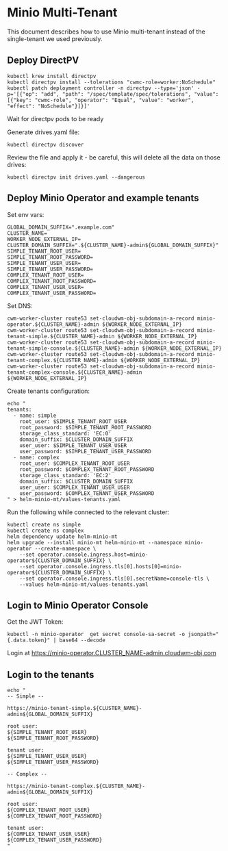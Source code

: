 # Minio Multi-Tenant

This document describes how to use Minio multi-tenant instead of the single-tenant we used previously.

## Deploy DirectPV

```
kubectl krew install directpv
kubectl directpv install --tolerations "cwmc-role=worker:NoSchedule"
kubectl patch deployment controller -n directpv --type='json' -p='[{"op": "add", "path": "/spec/template/spec/tolerations", "value": [{"key": "cwmc-role", "operator": "Equal", "value": "worker", "effect": "NoSchedule"}]}]'
```

Wait for directpv pods to be ready

Generate drives.yaml file:

```
kubectl directpv discover
```

Review the file and apply it - be careful, this will delete all the data on those drives:

```
kubectl directpv init drives.yaml --dangerous
```

## Deploy Minio Operator and example tenants

Set env vars:

```
GLOBAL_DOMAIN_SUFFIX=".example.com"
CLUSTER_NAME=
WORKER_NODE_EXTERNAL_IP=
CLUSTER_DOMAIN_SUFFIX=".${CLUSTER_NAME}-admin${GLOBAL_DOMAIN_SUFFIX}"
SIMPLE_TENANT_ROOT_USER=
SIMPLE_TENANT_ROOT_PASSWORD=
SIMPLE_TENANT_USER_USER=
SIMPLE_TENANT_USER_PASSWORD=
COMPLEX_TENANT_ROOT_USER=
COMPLEX_TENANT_ROOT_PASSWORD=
COMPLEX_TENANT_USER_USER=
COMPLEX_TENANT_USER_PASSWORD=
```

Set DNS:

```
cwm-worker-cluster route53 set-cloudwm-obj-subdomain-a-record minio-operator.${CLUSTER_NAME}-admin ${WORKER_NODE_EXTERNAL_IP}
cwm-worker-cluster route53 set-cloudwm-obj-subdomain-a-record minio-tenant-simple.${CLUSTER_NAME}-admin ${WORKER_NODE_EXTERNAL_IP}
cwm-worker-cluster route53 set-cloudwm-obj-subdomain-a-record minio-tenant-simple-console.${CLUSTER_NAME}-admin ${WORKER_NODE_EXTERNAL_IP}
cwm-worker-cluster route53 set-cloudwm-obj-subdomain-a-record minio-tenant-complex.${CLUSTER_NAME}-admin ${WORKER_NODE_EXTERNAL_IP}
cwm-worker-cluster route53 set-cloudwm-obj-subdomain-a-record minio-tenant-complex-console.${CLUSTER_NAME}-admin ${WORKER_NODE_EXTERNAL_IP}
```

Create tenants configuration:

```
echo "
tenants:
  - name: simple
    root_user: $SIMPLE_TENANT_ROOT_USER
    root_password: $SIMPLE_TENANT_ROOT_PASSWORD
    storage_class_standard: 'EC:0'
    domain_suffix: $CLUSTER_DOMAIN_SUFFIX
    user_user: $SIMPLE_TENANT_USER_USER
    user_password: $SIMPLE_TENANT_USER_PASSWORD
  - name: complex
    root_user: $COMPLEX_TENANT_ROOT_USER
    root_password: $COMPLEX_TENANT_ROOT_PASSWORD
    storage_class_standard: 'EC:2'
    domain_suffix: $CLUSTER_DOMAIN_SUFFIX
    user_user: $COMPLEX_TENANT_USER_USER
    user_password: $COMPLEX_TENANT_USER_PASSWORD
" > helm-minio-mt/values-tenants.yaml
```

Run the following while connected to the relevant cluster:

```
kubectl create ns simple
kubectl create ns complex
helm dependency update helm-minio-mt
helm upgrade --install minio-mt helm-minio-mt --namespace minio-operator --create-namespace \
    --set operator.console.ingress.host=minio-operator${CLUSTER_DOMAIN_SUFFIX} \
    --set operator.console.ingress.tls[0].hosts[0]=minio-operator${CLUSTER_DOMAIN_SUFFIX} \
    --set operator.console.ingress.tls[0].secretName=console-tls \
    --values helm-minio-mt/values-tenants.yaml
```

## Login to Minio Operator Console

Get the JWT Token:

```
kubectl -n minio-operator  get secret console-sa-secret -o jsonpath="{.data.token}" | base64 --decode
```

Login at https://minio-operator.CLUSTER_NAME-admin.cloudwm-obj.com

## Login to the tenants

```
echo "
-- Simple --

https://minio-tenant-simple.${CLUSTER_NAME}-admin${GLOBAL_DOMAIN_SUFFIX}

root user:
${SIMPLE_TENANT_ROOT_USER}
${SIMPLE_TENANT_ROOT_PASSWORD}

tenant user:
${SIMPLE_TENANT_USER_USER}
${SIMPLE_TENANT_USER_PASSWORD}

-- Complex --

https://minio-tenant-complex.${CLUSTER_NAME}-admin${GLOBAL_DOMAIN_SUFFIX}

root user:
${COMPLEX_TENANT_ROOT_USER}
${COMPLEX_TENANT_ROOT_PASSWORD}

tenant user:
${COMPLEX_TENANT_USER_USER}
${COMPLEX_TENANT_USER_PASSWORD}
"
```
